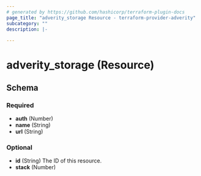 ```yaml
---
# generated by https://github.com/hashicorp/terraform-plugin-docs
page_title: "adverity_storage Resource - terraform-provider-adverity"
subcategory: ""
description: |-
  
---
```


# adverity_storage (Resource)





<!-- schema generated by tfplugindocs -->
## Schema

### Required

- **auth** (Number)
- **name** (String)
- **url** (String)

### Optional

- **id** (String) The ID of this resource.
- **stack** (Number)


